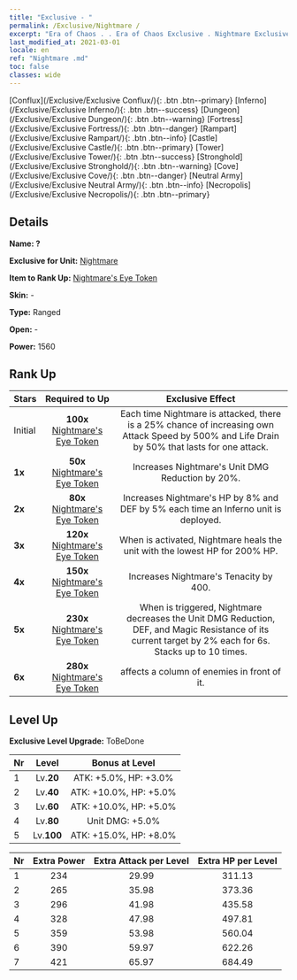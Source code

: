 ```yaml
---
title: "Exclusive - "
permalink: /Exclusive/Nightmare /
excerpt: "Era of Chaos . . Era of Chaos Exclusive . Nightmare Exclusive."
last_modified_at: 2021-03-01
locale: en
ref: "Nightmare .md"
toc: false
classes: wide
---
```

 [Conflux](/Exclusive/Exclusive Conflux/){: .btn .btn--primary} [Inferno](/Exclusive/Exclusive Inferno/){: .btn .btn--success} [Dungeon](/Exclusive/Exclusive Dungeon/){: .btn .btn--warning} [Fortress](/Exclusive/Exclusive Fortress/){: .btn .btn--danger} [Rampart](/Exclusive/Exclusive Rampart/){: .btn .btn--info} [Castle](/Exclusive/Exclusive Castle/){: .btn .btn--primary} [Tower](/Exclusive/Exclusive Tower/){: .btn .btn--success} [Stronghold](/Exclusive/Exclusive Stronghold/){: .btn .btn--warning} [Cove](/Exclusive/Exclusive Cove/){: .btn .btn--danger} [Neutral Army](/Exclusive/Exclusive Neutral Army/){: .btn .btn--info} [Necropolis](/Exclusive/Exclusive Necropolis/){: .btn .btn--primary} 

## Details
 **Name: ?** 

 **Exclusive for Unit:** [Nightmare](/units/Nightmare/) 

 **Item to Rank Up:** [Nightmare's Eye Token](/Items/con_113/)

 **Skin:** -

 **Type:** Ranged

 **Open:** -

 **Power:** 1560

## Rank Up

  |     Stars    |  Required to Up | Exclusive Effect |
  |:-------------|:---------------:|:---------------:|
  |  Initial  | **100x** [Nightmare's Eye Token](/Items/con_113/) | <Without a Trace> Each time Nightmare is attacked, there is a 25% chance of increasing own Attack Speed by 500% and Life Drain by 50% that lasts for one attack. |
  | **1x** <i class="fas fa-star"/> | **50x** [Nightmare's Eye Token](/Items/con_113/) | Increases Nightmare's Unit DMG Reduction by 20%. |
  | **2x** <i class="fas fa-star"/> | **80x** [Nightmare's Eye Token](/Items/con_113/) | Increases Nightmare's HP by 8% and DEF by 5% each time an Inferno unit is deployed. |
  | **3x** <i class="fas fa-star"/> | **120x** [Nightmare's Eye Token](/Items/con_113/) | <Dreamcure> When <Without a Trace> is activated, Nightmare heals the unit with the lowest HP for 200% HP. |
  | **4x** <i class="fas fa-star"/> | **150x** [Nightmare's Eye Token](/Items/con_113/) | Increases Nightmare's Tenacity by 400. |
  | **5x** <i class="fas fa-star"/> | **230x** [Nightmare's Eye Token](/Items/con_113/) | <Dream Devour> When <Without a Trace> is triggered, Nightmare decreases the Unit DMG Reduction, DEF, and Magic Resistance of its current target by 2% each for 6s. Stacks up to 10 times. |
  | **6x** <i class="fas fa-star"/> | **280x** [Nightmare's Eye Token](/Items/con_113/) | <Hellscape> <Dream Devour> affects a column of enemies in front of it. |


## Level Up
 **Exclusive Level Upgrade:** ToBeDone

  |  Nr  |   Level  | Bonus at Level |
  |:-----|:--------:|:--------------:|
  | 1 | Lv.**20** | ATK: +5.0%, HP: +3.0% |
  | 2 | Lv.**40** | ATK: +10.0%, HP: +5.0% |
  | 3 | Lv.**60** | ATK: +10.0%, HP: +5.0% |
  | 4 | Lv.**80** | Unit DMG: +5.0% |
  | 5 | Lv.**100** | ATK: +15.0%, HP: +8.0% |


  |  Nr  |  Extra Power | Extra Attack per Level | Extra HP per Level |
  |:-----|:--------:|:--------:|:--------:|
  | 1 | 234 | 29.99 | 311.13 |
  | 2 | 265 | 35.98 | 373.36 |
  | 3 | 296 | 41.98 | 435.58 |
  | 4 | 328 | 47.98 | 497.81 |
  | 5 | 359 | 53.98 | 560.04 |
  | 6 | 390 | 59.97 | 622.26 |
  | 7 | 421 | 65.97 | 684.49 |


